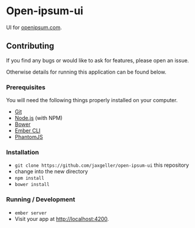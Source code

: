 # Open-ipsum-ui

UI for [openipsum.com](https://openipsum.com).

## Contributing

If you find any bugs or would like to ask for features, please open an issue.

Otherwise details for running this application can be found below.

### Prerequisites

You will need the following things properly installed on your computer.

* [Git](http://git-scm.com/)
* [Node.js](http://nodejs.org/) (with NPM)
* [Bower](http://bower.io/)
* [Ember CLI](http://www.ember-cli.com/)
* [PhantomJS](http://phantomjs.org/)

### Installation

* `git clone https://github.com/jaxgeller/open-ipsum-ui` this repository
* change into the new directory
* `npm install`
* `bower install`

### Running / Development

* `ember server`
* Visit your app at [http://localhost:4200](http://localhost:4200).
